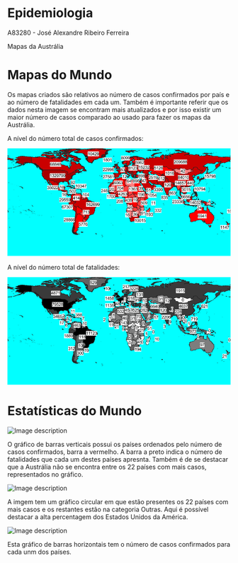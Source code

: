 # Epidemiologia

A83280 - José Alexandre Ribeiro Ferreira

Mapas da Austrália

# Mapas do Mundo

Os mapas criados são relativos ao número de casos confirmados por país e ao número de fatalidades em cada um.
Também é importante referir que os dados nesta imagem se encontram mais atualizados e por isso existir um maior número de casos comparado ao usado para fazer os mapas da Austrália.

A nível do número total de casos confirmados:

![Image description](https://github.com/jose-alexandre98/Epidemiologia/blob/master/Mundo/Imagens/Mapas/world_vermelho_total.png)

A nível do número total de fatalidades:

![Image description](https://github.com/jose-alexandre98/Epidemiologia/blob/master/Mundo/Imagens/Mapas/world_preto_total.png)

# Estatísticas do Mundo


![Image description](https://github.com/jose-alexandre98/Epidemiologia/blob/master/Mundo/Imagens/Estat%C3%ADsticas/World_Cases_Bar22.png)

O gráfico de barras verticais possui os países ordenados pelo número de casos confirmados, barra a vermelho. A barra a preto indica o número de fatalidades que cada um destes países apresnta. Também é de se destacar que a Austrália não se encontra entre os 22 países com mais casos, representados no gráfico.

![Image description](https://github.com/jose-alexandre98/Epidemiologia/blob/master/Mundo/Imagens/Estat%C3%ADsticas/World_Cases_Pie10.png)

A imgem tem um gráfico circular em que estão presentes os 22 países com mais casos e os restantes estão na categoria Outras. Aqui é possível destacar a alta percentagem dos Estados Unidos da América. 

![Image description](https://github.com/jose-alexandre98/Epidemiologia/blob/master/Mundo/Imagens/Estat%C3%ADsticas/World_Cases_Barh22.png)

Esta gráfico de barras horizontais tem o número de casos confirmados para cada unm dos países.
